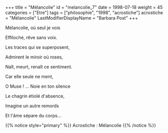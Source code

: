 +++
title = "Mélancolie"
id = "melancolie_7"
date = 1998-07-18
weight = 45
categories = ["Etre"]
tags = ["philosophie", "1998", "acrostiche"]
acrostiche = "Mélancolie"
LastModifierDisplayName = "Barbara Post"
+++

Mélancolie, où seul je vois

Effiloché, rêve sans voix.

Les traces qui se superposent,

Admirent le miroir où roses,

Naît, meurt, renaît ce sentiment.

Car elle seule ne ment,

O Muse ! ... Noie en ton silence

Le chagrin étiolé d'absence,

Imagine un autre remords

Et l'âme sépare du corps...

{{% notice style="primary" %}}
Acrostiche : Mélancolie
{{% /notice %}}
